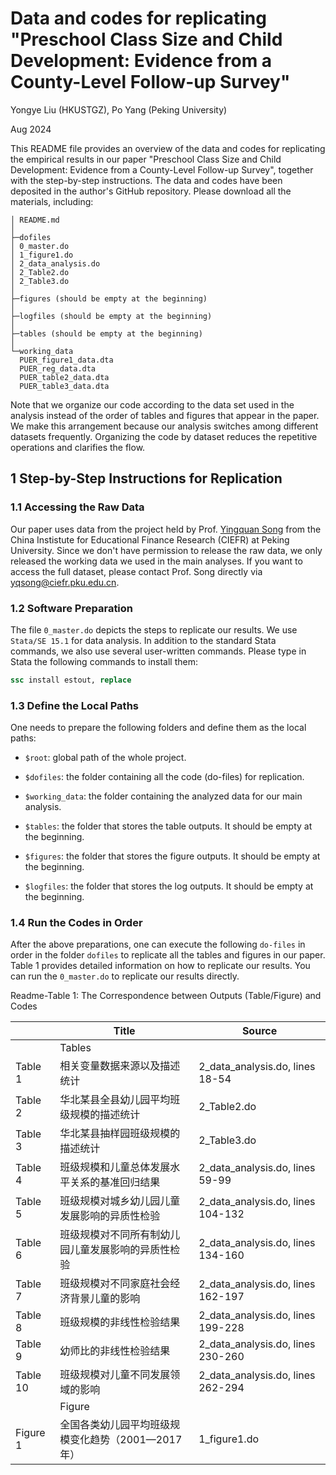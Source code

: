 # Data and codes for replicating "Preschool Class Size and Child Development: Evidence from a County-Level Follow-up Survey"

Yongye Liu (HKUSTGZ), Po Yang (Peking University)

Aug 2024



This README file provides an overview of the data and codes for replicating the empirical results in our paper "Preschool Class Size and Child Development: Evidence from a County-Level Follow-up Survey", together with the step-by-step instructions. The data and codes have been deposited in the author's GitHub repository. Please download all the materials, including:

```
│ README.md
│
├─dofiles
│ 0_master.do
│ 1_figure1.do
│ 2_data_analysis.do
│ 2_Table2.do
│ 2_Table3.do
│
├─figures (should be empty at the beginning)
│
├─logfiles (should be empty at the beginning)
│
├─tables (should be empty at the beginning)
│
└─working_data
  PUER_figure1_data.dta
  PUER_reg_data.dta
  PUER_table2_data.dta
  PUER_table3_data.dta
```

Note that we organize our code according to the data set used in the analysis instead of the order of tables and figures that appear in the paper. We make this arrangement because our analysis switches among different datasets frequently. Organizing the code by dataset reduces the repetitive operations and clarifies the flow.

## 1 Step-by-Step Instructions for Replication

### 1.1 Accessing the Raw Data

Our paper uses data from the project held by Prof. [Yingquan Song](https://ciefr.pku.edu.cn/gywm/sztd/qzjs/84f2f9a1b4ca46a696d89e325796c54d.htm) from the China Instistute for Educational Finance Research (CIEFR) at Peking University. Since we don't have permission to release the raw data, we only released the working data we used in the main analyses. If you want to access the full dataset, please contact Prof. Song directly via yqsong@ciefr.pku.edu.cn.

### 1.2 Software Preparation

The file `0_master.do` depicts the steps to replicate our results. We use `Stata/SE 15.1` for data analysis. In addition to the standard Stata commands, we also use several user-written commands. Please type in Stata the following commands to install them:

```Stata
ssc install estout, replace
```

### 1.3 Define the Local Paths

One needs to prepare the following folders and define them as the local paths:

* `$root`: global path of the whole project.

* `$dofiles`: the folder containing all the code (do-files) for replication.

* `$working_data`: the folder containing the analyzed data for our main analysis.

* `$tables`: the folder that stores the table outputs. It should be empty at the beginning.

* `$figures`: the folder that stores the figure outputs. It should be empty at the beginning.

* `$logfiles`: the folder that stores the log outputs. It should be empty at the beginning.

### 1.4 Run the Codes in Order

After the above preparations, one can execute the following `do-files` in order in the folder `dofiles` to replicate all the tables and figures in our paper. Table 1 provides detailed information on how to replicate our results. You can run the `0_master.do` to replicate our results directly.



Readme-Table 1: The Correspondence between Outputs (Table/Figure) and Codes

|          | Title                         | Source                            |
| -------- | ----------------------------- | --------------------------------- |
|          | Tables                        |                                   |
| Table 1  | 相关变量数据来源以及描述统计                | 2_data_analysis.do, lines 18-54   |
| Table 2  | 华北某县全县幼儿园平均班级规模的描述统计          | 2_Table2.do                       |
| Table 3  | 华北某县抽样园班级规模的描述统计              | 2_Table3.do                       |
| Table 4  | 班级规模和儿童总体发展水平关系的基准回归结果        | 2_data_analysis.do, lines 59-99   |
| Table 5  | 班级规模对城乡幼儿园儿童发展影响的异质性检验        | 2_data_analysis.do, lines 104-132 |
| Table 6  | 班级规模对不同所有制幼儿园儿童发展影响的异质性检验     | 2_data_analysis.do, lines 134-160 |
| Table 7  | 班级规模对不同家庭社会经济背景儿童的影响          | 2_data_analysis.do, lines 162-197 |
| Table 8  | 班级规模的非线性检验结果                  | 2_data_analysis.do, lines 199-228 |
| Table 9  | 幼师比的非线性检验结果                   | 2_data_analysis.do, lines 230-260 |
| Table 10 | 班级规模对儿童不同发展领域的影响              | 2_data_analysis.do, lines 262-294 |
|          | Figure                        |                                   |
| Figure 1 | 全国各类幼儿园平均班级规模变化趋势（2001—2017年） | 1_figure1.do                      |




